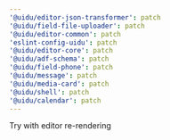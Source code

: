 ```yaml
---
'@uidu/editor-json-transformer': patch
'@uidu/field-file-uploader': patch
'@uidu/editor-common': patch
'eslint-config-uidu': patch
'@uidu/editor-core': patch
'@uidu/adf-schema': patch
'@uidu/field-phone': patch
'@uidu/message': patch
'@uidu/media-card': patch
'@uidu/shell': patch
'@uidu/calendar': patch
---
```


Try with editor re-rendering
